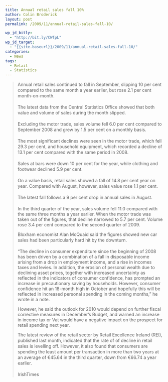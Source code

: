 ```yaml
---
title: Annual retail sales fall 10%
author: Colin Broderick
layout: post
permalink: /2009/11/annual-retail-sales-fall-10/

wp_jd_bitly:
  - "http://bit.ly/CWfpL"
wp_jd_target:
  - "{{site.baseurl}}/2009/11/annual-retail-sales-fall-10/"
categories:
  - News
tags:
  - Retail
  - Statistics
---
```

> <p style="line-height: 18px; margin-top: 0px; margin-right: 0px; margin-bottom: 18px; margin-left: 0px;">
>   Annual retail sales continued to fall in September, slipping 10 per cent compared to the same month a year earlier, but rose 2.1 per cent month-on-month.
> </p>
> 
> <p style="line-height: 18px; margin-top: 0px; margin-right: 0px; margin-bottom: 18px; margin-left: 0px;">
>   The latest data from the Central Statistics Office showed that both value and volume of sales during the month slipped.
> </p>
> 
> <p style="line-height: 18px; margin-top: 0px; margin-right: 0px; margin-bottom: 18px; margin-left: 0px;">
>   Excluding the motor trade, sales volume fell 6.0 per cent compared to September 2008 and grew by 1.5 per cent on a monthly basis.
> </p>
> 
> <p style="line-height: 18px; margin-top: 0px; margin-right: 0px; margin-bottom: 18px; margin-left: 0px;">
>   The most significant declines were seen in the motor trade, which fell 29.3 per cent, and household equipment, which recorded a decline of 13.1 per cent compared with the same period in 2008.
> </p>
> 
> <p style="line-height: 18px; margin-top: 0px; margin-right: 0px; margin-bottom: 18px; margin-left: 0px;">
>   Sales at bars were down 10 per cent for the year, while clothing and footwear declined 5.9 per cent.
> </p>
> 
> <p style="line-height: 18px; margin-top: 0px; margin-right: 0px; margin-bottom: 18px; margin-left: 0px;">
>   On a value basis, retail sales showed a fall of 14.8 per cent year on year. Compared with August, however, sales value rose 1.1 per cent.
> </p>
> 
> <p style="line-height: 18px; margin-top: 0px; margin-right: 0px; margin-bottom: 18px; margin-left: 0px;">
>   The latest fall follows a 9 per cent drop in annual sales in August.
> </p>
> 
> In the third quarter of the year, sales volume fell 11.0 compared with the same three months a year earlier. When the motor trade was taken out of the figures, that decline narrowed to 5.7 per cent. Volume rose 3.4 per cent compared to the second quarter of 2009.
> 
> <p style="line-height: 18px; margin-top: 0px; margin-right: 0px; margin-bottom: 18px; margin-left: 0px;">
>   Bloxham economist Alan McQuaid said the figures showed new car sales had been particularly hard hit by the downturn.
> </p>
> 
> &#8220;The decline in consumer expenditure since the beginning of 2008 has been driven by a combination of a fall in disposable income arising from a drop in employment income, and a rise in incomes taxes and levies. In addition, the erosion of personal wealth due to declining asset prices, together with increased uncertainty as reflected in the indicators of consumer confidence, has prompted an increase in precautionary saving by households. However, consumer confidence hit an 18-month high in October and hopefully this will be reflected in increased personal spending in the coming months,&#8221; he wrote in a note.
> 
> However, he said the outlook for 2010 would depend on further fiscal corrective measures in December&#8217;s Budget, and warned an increase in income tax or Vat would have a negative impact on the prospect for retail spending next year.
> 
> <p style="line-height: 18px; margin-top: 0px; margin-right: 0px; margin-bottom: 18px; margin-left: 0px;">
>   The latest review of the retail sector by Retail Excellence Ireland (REI), published last month, indicated that the rate of of decline in retail sales is levelling off. However, it also found that consumers are spending the least amount per transaction in more than two years at an average of €45.64 in the third quarter, down from €66.74 a year earlier.
> </p>
> 
> <p style="line-height: 18px; margin-top: 0px; margin-right: 0px; margin-bottom: 18px; margin-left: 0px;">
>   IrishTimes
> </p>

